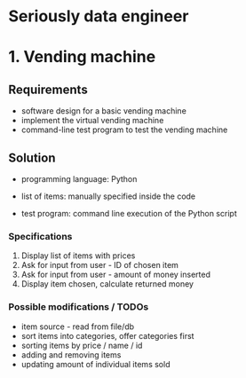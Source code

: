# Seriously data engineer

# 1. Vending machine

## Requirements

- software design for a basic vending machine
- implement the virtual vending machine
- command-line test program to test the vending machine

## Solution

- programming language: Python

- list of items: manually specified inside the code

- test program: command line execution of the Python script

### Specifications

1. Display list of items with prices
2. Ask for input from user - ID of chosen item
3. Ask for input from user - amount of money inserted
4. Display item chosen, calculate returned money

### Possible modifications / TODOs
- item source - read from file/db
- sort items into categories, offer categories first
- sorting items by price / name / id
- adding and removing items
- updating amount of individual items sold


